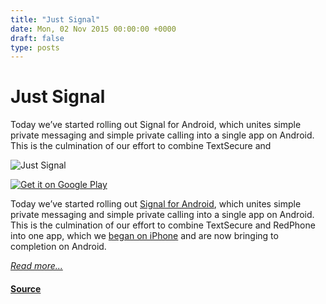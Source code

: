 ```yaml
---
title: "Just Signal"
date: Mon, 02 Nov 2015 00:00:00 +0000
draft: false
type: posts
---
```

# Just Signal





 Today we’ve started rolling out Signal for Android, which unites simple private messaging and simple private calling into a single app on Android. This is the culmination of our effort to combine TextSecure and

![Just Signal](/blog/images/justsignal.png)

[![Get it on Google Play](https://play.google.com/intl/en_us/badges/images/generic/en-play-badge.png)](https://play.google.com/store/apps/details?id=org.thoughtcrime.securesms)

Today we’ve started rolling out [Signal for Android](https://play.google.com/store/apps/details?id=org.thoughtcrime.securesms), which unites simple private messaging and simple private calling into a single app on Android. This is the culmination of our effort to combine TextSecure and RedPhone into one app, which we [began on iPhone](/blog/the-new-signal/) and are now bringing to completion on Android.

[_Read more..._](https://signal.org/blog/just-signal/)

#### [Source](https://signal.org/blog/just-signal/)

